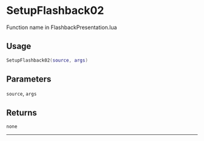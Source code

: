 # SetupFlashback02
Function name in FlashbackPresentation.lua
## Usage
```lua
SetupFlashback02(source, args)
```
## Parameters
`source`, `args`
## Returns
`none`

---